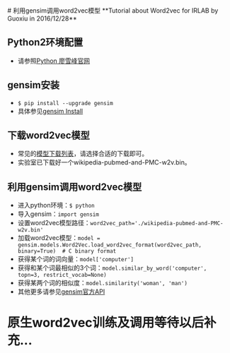 <meta http-equiv="content-type" content="text/html; charset=UTF-8">
# 利用gensim调用word2vec模型
**Tutorial about Word2vec for IRLAB by Guoxiu in 2016/12/28**

## Python2环境配置
* 请参照[Python 廖雪峰官网](http://www.liaoxuefeng.com/wiki/001374738125095c955c1e6d8bb493182103fac9270762a000/001374738150500472fd5785c194ebea336061163a8a974000)

## gensim安装
* `$ pip install --upgrade gensim`
* 具体参见[gensim Install](http://radimrehurek.com/gensim/install.html)

## 下载word2vec模型
* 常见的[模型下载列表](https://github.com/3Top/word2vec-api)，请选择合适的下载即可。
* 实验室已下载好一个wikipedia-pubmed-and-PMC-w2v.bin。

## 利用gensim调用word2vec模型
* 进入python环境：`$ python`
* 导入gensim：`import gensim`
* 设置word2vec模型路径：`word2vec_path='./wikipedia-pubmed-and-PMC-w2v.bin'`
* 加载word2vec模型：`model = gensim.models.Word2Vec.load_word2vec_format(word2vec_path, binary=True)  # C binary format`
* 获得某个词的词向量：`model['computer']`
* 获得和某个词最相似的3个词：`model.similar_by_word('computer', topn=3, restrict_vocab=None)`
* 获得某两个词的相似度：`model.similarity('woman', 'man')`
* 其他更多请参见[gensim官方API](http://radimrehurek.com/gensim/models/word2vec.html)

# 原生word2vec训练及调用等待以后补充...
